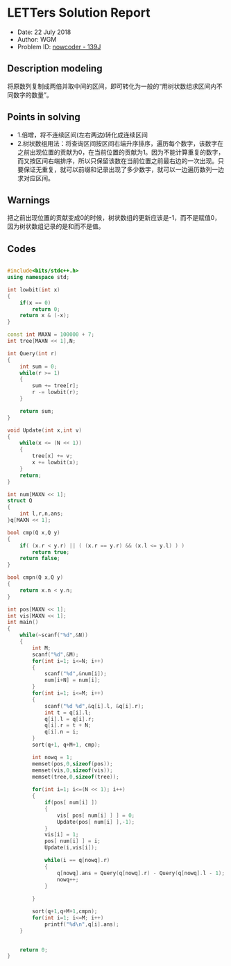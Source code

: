 
# LETTers Solution Report

- Date: 22 July 2018
- Author: WGM
- Problem ID: [nowcoder - 139J](https://www.nowcoder.com/acm/contest/139/J)

## Description modeling

将原数列复制成两倍并取中间的区间，即可转化为一般的“用树状数组求区间内不同数字的数量”。

## Points in solving

- 1.倍增，将不连续区间(左右两边)转化成连续区间
- 2.树状数组用法：将查询区间按区间右端升序排序，遍历每个数字，该数字在之前出现位置的贡献为0，在当前位置的贡献为1。因为不能计算重复的数字，而又按区间右端排序，所以只保留该数在当前位置之前最右边的一次出现。只要保证无重复，就可以前缀和记录出现了多少数字，就可以一边遍历数列一边求对应区间。

## Warnings

把之前出现位置的贡献变成0的时候，树状数组的更新应该是-1，而不是赋值0，因为树状数组记录的是和而不是值。

## Codes
```c++

#include<bits/stdc++.h>
using namespace std;

int lowbit(int x)
{
	if(x == 0)
		return 0;
	return x & (-x);
}

const int MAXN = 100000 + 7;
int tree[MAXN << 1],N;

int Query(int r)
{
	int sum = 0;
	while(r >= 1)
	{
		sum += tree[r];
		r -= lowbit(r);
	}

	return sum;
}

void Update(int x,int v)
{
	while(x <= (N << 1))
	{
		tree[x] += v;
		x += lowbit(x);
	}
	return;
}

int num[MAXN << 1];
struct Q
{
	int l,r,n,ans;
}q[MAXN << 1];

bool cmp(Q x,Q y)
{
	if( (x.r < y.r) || ( (x.r == y.r) && (x.l <= y.l) ) )
		return true;
	return false;
}

bool cmpn(Q x,Q y)
{
	return x.n < y.n;
}

int pos[MAXN << 1];
int vis[MAXN << 1];
int main()
{
	while(~scanf("%d",&N))
	{
		int M;
		scanf("%d",&M);
		for(int i=1; i<=N; i++)
		{
			scanf("%d",&num[i]);
			num[i+N] = num[i];
		}
		for(int i=1; i<=M; i++)
		{
			scanf("%d %d",&q[i].l, &q[i].r);
			int t = q[i].l;
			q[i].l = q[i].r;
			q[i].r = t + N;
			q[i].n = i;
		}
		sort(q+1, q+M+1, cmp);

		int nowq = 1; 
		memset(pos,0,sizeof(pos));
		memset(vis,0,sizeof(vis));
		memset(tree,0,sizeof(tree));
		
		for(int i=1; i<=(N << 1); i++)
		{
			if(pos[ num[i] ])
			{
				vis[ pos[ num[i] ] ] = 0;
				Update(pos[ num[i] ],-1);
			}
			vis[i] = 1;
			pos[ num[i] ] = i;
			Update(i,vis[i]);

			while(i == q[nowq].r)
			{
				q[nowq].ans = Query(q[nowq].r) - Query(q[nowq].l - 1);
				nowq++;
			}
			
		}

		sort(q+1,q+M+1,cmpn);
		for(int i=1; i<=M; i++)
			printf("%d\n",q[i].ans);
	}
		

	return 0;
}

```
